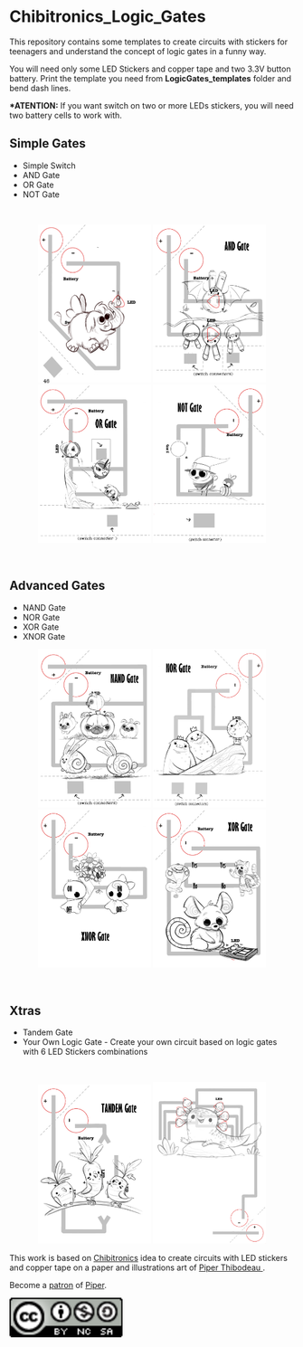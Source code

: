 # Chibitronics_Logic_Gates
This repository contains some templates to create circuits with stickers for teenagers and understand the concept of logic gates in a funny way.

You will need only some LED Stickers and copper tape and two 3.3V button battery.
Print the template you need from <b>LogicGates_templates</b> folder and bend dash lines.

<b>*ATENTION:</b> If you want switch on two or more LEDs stickers, you will need two battery cells to work with.


<h2> Simple Gates</h2>
<ul>
  <li> Simple Switch</li>
  <li> AND Gate</li>
  <li> OR Gate</li>
  <li> NOT Gate</li>
</ul>
<br>

<p align="center">
  <img  src="img/SimpleSwitch.png" width="200"/>
  <img  src="img/ANDGate_Bats.png" width="200"/>
  <img  src="img/ORGate.png" width="200"/>
  <img  src="img/NOT.png" width="200"/>
</p>
<br>

<h2> Advanced Gates</h2>
<ul>
  <li> NAND Gate</li>
  <li> NOR Gate</li>
  <li> XOR Gate</li>
  <li> XNOR Gate</li>
</ul>


<p align="center">
  <img  src="img/NANDGate_Dogs.png" width="200"/>
  <img  src="img/NORGate.png" width="200"/>
  <img  src="img/XNORGate.png" width="200"/>
  <img  src="img/XORGate.png" width="200"/>
</p>
<br>

<h2> Xtras</h2>
  <ul>
    <li> Tandem Gate</li>
    <li> Your Own Logic Gate - Create your own circuit based on logic gates with 6 LED Stickers combinations</li>
  </ul>
<br>
<p align="center">
  <img  src="img/TandemGate.png" width="200"/>
  <img  src="img/YourOwnLogicGate.png" width="200"/>
</p>

This work is based on <a href="https://chibitronics.com/">Chibitronics</a> idea to create circuits with LED stickers and copper tape on a paper and illustrations art of <a href="http://www.piperthibodeau.com/">Piper Thibodeau </a>.

Become a <a href="https://www.patreon.com">patron</a> of <a href="https://www.patreon.com/piperdraws">Piper</a>.

<img  src="img/icon_cc.png" width="200"/>
